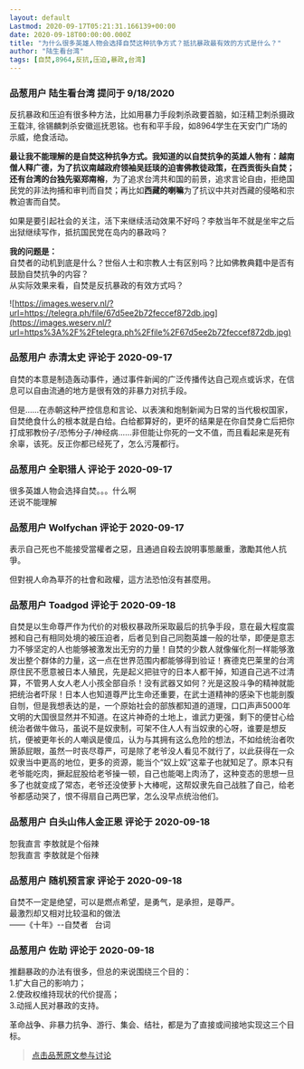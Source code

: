 ```yaml
---
layout: default
Lastmod: 2020-09-17T05:21:31.166139+00:00
date: 2020-09-18T00:00:00.000Z
title: "为什么很多英雄人物会选择自焚这种抗争方式？抵抗暴政最有效的方式是什么？"
author: "陆生看台湾"
tags: [自焚,8964,反抗,压迫,暴政,台湾]
---
```



### 品葱用户 **陆生看台湾** 提问于 9/18/2020
    
反抗暴政和压迫有很多种方法，比如用暴力手段刺杀政要首脑，如汪精卫刺杀摄政王载沣, 徐锡麟刺杀安徽巡抚恩铭。也有和平手段，如8964学生在天安门广场的示威，绝食活动。  
  
**最让我不能理解的是自焚这种抗争方式。**我知道的以自焚抗争的英雄人物有：**越南僧人释广德**，为了抗议南越政府领袖吴廷琰的迫害佛教徒政策，在西贡街头自焚；还有台湾的**台独先驱郑南榕**，为了追求台湾共和国的前景，追求言论自由，拒绝国民党的非法拘捕和审判而自焚；再比如**西藏的喇嘛**为了抗议中共对西藏的侵略和宗教迫害而自焚。  
  
如果是要引起社会的关注，活下来继续活动效果不好吗？李敖当年不就是坐牢之后出狱继续写作，抵抗国民党在岛内的暴政吗？  
  
**我的问题是：**  
自焚者的动机到底是什么？世俗人士和宗教人士有区别吗？比如佛教典籍中是否有鼓励自焚抗争的内容？  
从实际效果来看，自焚是反抗暴政的有效方式吗？  
  
  
![https://images.weserv.nl/?url=https://telegra.ph/file/67d5ee2b72feccef872db.jpg](https://images.weserv.nl/?url=https%3A%2F%2Ftelegra.ph%2Ffile%2F67d5ee2b72feccef872db.jpg)
    
                

### 品葱用户 **赤清太史** 评论于 2020-09-17
        
自焚的本意是制造轰动事件，通过事件新闻的广泛传播传达自己观点或诉求，在信息可以自由流通的地方是很有效的非暴力对抗手段。  
  
但是……在赤朝这种严控信息和言论、以表演和炮制新闻为日常的当代极权国家，自焚绝食什么的根本就是白给。白给都算好的，更坏的结果是在你自焚身亡后把你打成邪教份子/恐怖分子/神经病……非但能让你死的一文不值，而且看起来是死有余辜，该死。反正你都已经死了，怎么污蔑都行。
        
                

### 品葱用户 **全职猎人** 评论于 2020-09-17
        
很多英雄人物会选择自焚。。。什么啊  
还说不能理解
        
                

### 品葱用户 **Wolfychan** 评论于 2020-09-17
        
表示自己死也不能接受當權者之惡，且通過自殺去說明事態嚴重，激勵其他人抗爭。  
  
但對視人命為草芥的社會和政權，這方法恐怕沒有甚麼用。
        
                

### 品葱用户 **Toadgod** 评论于 2020-09-18
        
自焚是以生命尊严作为代价的对极权暴政所采取最后的抗争手段，意在最大程度震撼和自己有相同处境的被压迫者，后者见到自己同胞英雄一般的壮举，即便是意志力不够坚定的人也能够被激发出无穷的力量！自焚的少数人就像催化剂一样能够激发出整个群体的力量，这一点在世界范围内都能够得到验证！赛德克巴莱里的台湾原住民不愿意被日本人殖民，先是起义把驻守的日本人都干掉，知道自己逃不过清算，不管男人女人老人小孩全部自杀！没有武器又如何？光是这股斗争的精神就能把统治者吓尿！日本人也知道尊严比生命还重要，在武士道精神的感染下也能剖腹自刎，但是我想表达的是，一个原始社会的部族都知道的道理，口口声声5000年文明的大国很显然并不知道。在这片神奇的土地上，谁武力更强，剩下的便甘心给统治者做牛做马，虽说不是奴隶制，可架不住人人有当奴隶的心呀，谁要是想反抗，便被更年长的人嘲讽是傻瓜，认为与其拥有这么危险的想法，不如给统治者吹箫舔屁眼，虽然一时丧尽尊严，可是除了老爷没人看见不就行了，以此获得在一众奴隶当中更高的地位，更多的资源，能当个“奴上奴”这辈子也就知足了。原本只有老爷能吃肉，撅起屁股给老爷操一顿，自己也能喝上肉汤了，这种变态的思想一旦多了也就变成了常态，老爷还没使萝卜大棒呢，这帮奴隶先自己战胜了自己，给老爷都感动哭了，恨不得扇自己两巴掌，怎么没早点统治他们。
        
                

### 品葱用户 **白头山伟人金正恩** 评论于 2020-09-18
        
恕我直言 李敖就是个俗辣  
恕我直言 李敖就是个俗辣
        
                

### 品葱用户 **随机预言家** 评论于 2020-09-18
        
自焚不一定是绝望，可以是燃点希望，是勇气，是承担，是尊严。  
最激烈却又相对比较温和的做法  
——《十年》--自焚者   台词
        
                

### 品葱用户 **佐助** 评论于 2020-09-18
        
推翻暴政的办法有很多，但总的来说围绕三个目的：  
1.扩大自己的影响力；  
2.使政权维持现状的代价提高；  
3.动摇人民对暴政的支持。  
  
革命战争、非暴力抗争、游行、集会、结社，都是为了直接或间接地实现这三个目标。
        
                





> [点击品葱原文参与讨论](https://pincong.rocks/question/31101)

